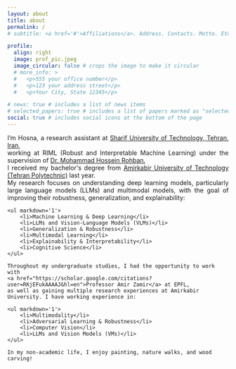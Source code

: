 ```yaml
---
layout: about
title: about
permalink: /
# subtitle: <a href='#'>Affiliations</a>. Address. Contacts. Motto. Etc.

profile:
  align: right
  image: prof_pic.jpeg
  image_circular: false # crops the image to make it circular
  # more_info: >
  #   <p>555 your office number</p>
  #   <p>123 your address street</p>
  #   <p>Your City, State 12345</p>

# news: true # includes a list of news items
# selected_papers: true # includes a list of papers marked as "selected={true}"
social: true # includes social icons at the bottom of the page
---
```


<p style="text-align: justify;">
    I’m Hosna, a research assistant at 
    <a href="https://en.sharif.edu/">Sharif University of Technology, Tehran, Iran</a>,<br>
    working at RIML (Robust and Interpretable Machine Learning) under the supervision of 
    <a href="https://scholar.google.com/citations?user=pRyJ6FkAAAAJ&hl=en">Dr. Mohammad Hossein Rohban.</a><br>
    I received my bachelor's degree from 
    <a href="https://aut.ac.ir/">Amirkabir University of Technology (Tehran Polytechnic)</a> last year.<br>
    My research focuses on understanding deep learning models, particularly large language models (LLMs) 
    and multimodal models, with the goal of improving their robustness, generalization, and explainability:
    
    <ul markdown='1'>
        <li>Machine Learning & Deep Learning</li>
        <li>LLMs and Vision-Language Models (VLMs)</li>
        <li>Generalization & Robustness</li>
        <li>Multimodal Learning</li>
        <li>Explainability & Interpretability</li>
        <li>Cognitive Science</li>
    </ul>
    
    Throughout my undergraduate studies, I had the opportunity to work with 
    <a href="https://scholar.google.com/citations?user=RKjEFukAAAAJ&hl=en">Professor Amir Zamir</a> at EPFL, 
    as well as gaining multiple research experiences at Amirkabir University. I have working experience in:
    
    <ul markdown='1'>
        <li>Multimodality</li>
        <li>Adversarial Learning & Robustness</li>
        <li>Computer Vision</li>
        <li>LLMs and Vision Models (VMs)</li>
    </ul>
    
    In my non-academic life, I enjoy painting, nature walks, and wood carving!
</p>
